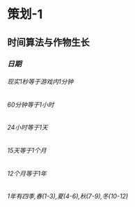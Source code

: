 # 策划-1
## 时间算法与作物生长
### *日期*
###### 现实1秒等于游戏内1分钟
###### 60分钟等于1小时
###### 24小时等于1天
###### 15天等于1个月
###### 12个月等于1年
###### 1年有四季,春(1-3),夏(4-6),秋(7-9),冬(10-12)
